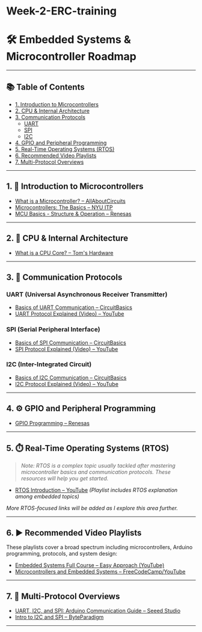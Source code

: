 # Week-2-ERC-training
# 🛠️ Embedded Systems & Microcontroller Roadmap



---

## 📚 Table of Contents

- [1. Introduction to Microcontrollers](#1-introduction-to-microcontrollers)
- [2. CPU & Internal Architecture](#2-cpu--internal-architecture)
- [3. Communication Protocols](#3-communication-protocols)
  - [UART](#uart-universal-asynchronous-receiver-transmitter)
  - [SPI](#spi-serial-peripheral-interface)
  - [I2C](#i2c-inter-integrated-circuit)
- [4. GPIO and Peripheral Programming](#4-gpio-and-peripheral-programming)
- [5. Real-Time Operating Systems (RTOS)](#5-real-time-operating-systems-rtos)
- [6. Recommended Video Playlists](#6-recommended-video-playlists)
- [7. Multi-Protocol Overviews](#7-multi-protocol-overviews)

---

## 1. 🧩 Introduction to Microcontrollers

- [What is a Microcontroller? – AllAboutCircuits](https://www.allaboutcircuits.com/technical-articles/what-is-a-microcontroller-introduction-component-characteristics-component/)
- [Microcontrollers: The Basics – NYU ITP](https://itp.nyu.edu/physcomp/lessons/microcontrollers-the-basics/?utm_)
- [MCU Basics - Structure & Operation – Renesas](https://www.renesas.com/en/support/engineer-school/mcu-01-basic-structure-operation)

---

## 2. 🧠 CPU & Internal Architecture

- [What is a CPU Core? – Tom's Hardware](https://www.tomshardware.com/news/cpu-core-definition,37658.html)

---

## 3. 🔌 Communication Protocols

### UART (Universal Asynchronous Receiver Transmitter)

- [Basics of UART Communication – CircuitBasics](https://www.circuitbasics.com/basics-uart-communication/)
- [UART Protocol Explained (Video) – YouTube](https://www.youtube.com/watch?v=b5BPcQUkHbI)

### SPI (Serial Peripheral Interface)

- [Basics of SPI Communication – CircuitBasics](https://www.circuitbasics.com/basics-of-the-spi-communication-protocol/)
- [SPI Protocol Explained (Video) – YouTube](https://www.youtube.com/watch?v=ShqvATqXA7g)

### I2C (Inter-Integrated Circuit)

- [Basics of I2C Communication – CircuitBasics](https://www.circuitbasics.com/basics-of-the-i2c-communication-protocol/)
- [I2C Protocol Explained (Video) – YouTube](https://youtu.be/M9HHWFp84f0?si=ED8vGqsd6CYgNcrg)

---

## 4. ⚙️ GPIO and Peripheral Programming

- [GPIO Programming – Renesas](https://www.renesas.com/en/support/engineer-school/mcu-programming-peripherals-01-gpio)

---

## 5. ⏱️ Real-Time Operating Systems (RTOS)

> *Note: RTOS is a complex topic usually tackled after mastering microcontroller basics and communication protocols. These resources will help you get started.*

- [RTOS Introduction – YouTube](https://www.youtube.com/watch?v=bdgCFkc_RXY&list=PLbGlpmZLQWJceYTFXwBjYnUNN2vyVKYNA) *(Playlist includes RTOS explanation among embedded topics)*

*More RTOS-focused links will be added as I explore this area further.*

---

## 6. ▶️ Recommended Video Playlists

These playlists cover a broad spectrum including microcontrollers, Arduino programming, protocols, and system design:

- [Embedded Systems Full Course – Easy Approach (YouTube)](https://www.youtube.com/watch?v=bdgCFkc_RXY&list=PLbGlpmZLQWJceYTFXwBjYnUNN2vyVKYNA)
- [Microcontrollers and Embedded Systems – FreeCodeCamp/YouTube](https://www.youtube.com/watch?v=F321087yYy4&list=PLEBQazB0HUyQ4hAPU1cJED6t3DU0h34bz)

---

## 7. 🔁 Multi-Protocol Overviews

- [UART, I2C, and SPI: Arduino Communication Guide – Seeed Studio](https://www.seeedstudio.com/blog/2019/11/07/arduino-communication-peripherals-uart-i2c-and-spi/?srsltid=AfmBOoo_GQkL_rMcurqq3sGMSYTmp3om7N0xut6Zo-MrrVIBqySDW0Yc&utm)
- [Intro to I2C and SPI – ByteParadigm](https://www.byteparadigm.com/applications/introduction-to-i2c-and-spi-protocols./?utm_)

---


